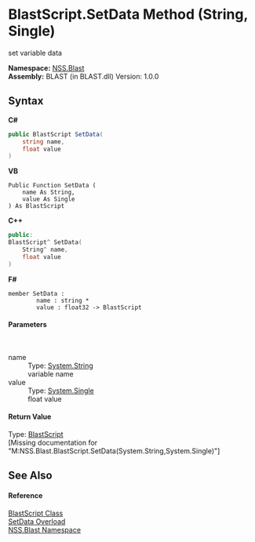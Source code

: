 # BlastScript.SetData Method (String, Single)
 

set variable data

**Namespace:**&nbsp;<a href="88b55311-4a89-0894-e27a-e157e443c7f7">NSS.Blast</a><br />**Assembly:**&nbsp;BLAST (in BLAST.dll) Version: 1.0.0

## Syntax

**C#**<br />
``` C#
public BlastScript SetData(
	string name,
	float value
)
```

**VB**<br />
``` VB
Public Function SetData ( 
	name As String,
	value As Single
) As BlastScript
```

**C++**<br />
``` C++
public:
BlastScript^ SetData(
	String^ name, 
	float value
)
```

**F#**<br />
``` F#
member SetData : 
        name : string * 
        value : float32 -> BlastScript 

```


#### Parameters
&nbsp;<dl><dt>name</dt><dd>Type: <a href="https://docs.microsoft.com/dotnet/api/system.string" target="_blank" rel="noopener noreferrer">System.String</a><br />variable name</dd><dt>value</dt><dd>Type: <a href="https://docs.microsoft.com/dotnet/api/system.single" target="_blank" rel="noopener noreferrer">System.Single</a><br />float value</dd></dl>

#### Return Value
Type: <a href="701ebde6-515e-1fd5-a11a-526716112a12">BlastScript</a><br />\[Missing <returns> documentation for "M:NSS.Blast.BlastScript.SetData(System.String,System.Single)"\]

## See Also


#### Reference
<a href="701ebde6-515e-1fd5-a11a-526716112a12">BlastScript Class</a><br /><a href="b3f698e8-db23-012f-b7a3-d0f6167d6ba5">SetData Overload</a><br /><a href="88b55311-4a89-0894-e27a-e157e443c7f7">NSS.Blast Namespace</a><br />